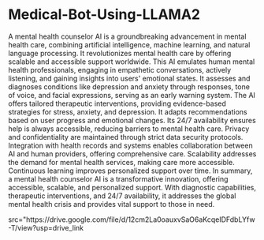 # Medical-Bot-Using-LLAMA2

A mental health counselor AI is a groundbreaking advancement in mental health care, combining artificial intelligence, machine learning, and natural language processing. It revolutionizes mental health care by offering scalable and accessible support worldwide. This AI emulates human mental health professionals, engaging in empathetic conversations, actively listening, and gaining insights into users' emotional states. It assesses and diagnoses conditions like depression and anxiety through responses, tone of voice, and facial expressions, serving as an early warning system. The AI offers tailored therapeutic interventions, providing evidence-based strategies for stress, anxiety, and depression. It adapts recommendations based on user progress and emotional changes. Its 24/7 availability ensures help is always accessible, reducing barriers to mental health care. Privacy and confidentiality are maintained through strict data security protocols. Integration with health records and systems enables collaboration between AI and human providers, offering comprehensive care. Scalability addresses the demand for mental health services, making care more accessible. Continuous learning improves personalized support over time. In summary, a mental health counselor AI is a transformative innovation, offering accessible, scalable, and personalized support. With diagnostic capabilities, therapeutic interventions, and 24/7 availability, it addresses the global mental health crisis and provides vital support to those in need.


<div> src="https://drive.google.com/file/d/12cm2La0oauxvSaO6aKcqeIDFdbLYfw-T/view?usp=drive_link <div>
